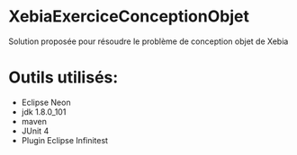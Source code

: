 # XebiaExerciceConceptionObjet
Solution proposée pour résoudre le problème de conception objet de Xebia

# Outils utilisés:

  - Eclipse Neon
  - jdk 1.8.0_101
  - maven
  - JUnit 4
  - Plugin Eclipse Infinitest
